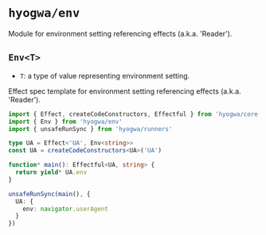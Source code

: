 # `hyogwa/env`

Module for environment setting referencing effects (a.k.a. 'Reader').

## `Env<T>`

- `T`: a type of value representing environment setting.

Effect spec template for environment setting referencing effects (a.k.a. 'Reader').

```typescript
import { Effect, createCodeConstructors, Effectful } from 'hyogwa/core'
import { Env } from 'hyogwa/env'
import { unsafeRunSync } from 'hyogwa/runners'

type UA = Effect<'UA', Env<string>>
const UA = createCodeConstructors<UA>('UA')

function* main(): Effectful<UA, string> {
  return yield* UA.env
}

unsafeRunSync(main(), {
  UA: {
    env: navigator.userAgent
  }
})
```
